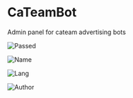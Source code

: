 # CaTeamBot
Admin panel for cateam advertising bots

![Passed](https://img.shields.io/badge/Passed:_Well,_yes,_but_a_long_time_ago-4CAF50?style=for-the-badge&logo=brain&logoColor=white)

![Name](https://img.shields.io/badge/Name:_ChatbotsSteal-FF7F00?style=for-the-badge&logo=brain&logoColor=white)

![Lang](https://img.shields.io/badge/Lang:_Lua-FFD700?style=for-the-badge&logo=brain&logoColor=white)

![Author](https://img.shields.io/badge/Author:_@ByeCoder-03A9F4?style=for-the-badge&logo=brain&logoColor=white)

